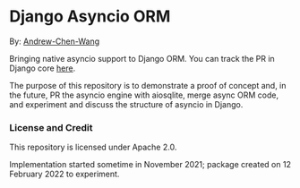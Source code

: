 # Django Asyncio ORM

By: [Andrew-Chen-Wang](https://github.com/Andrew-Chen-Wang)

Bringing native asyncio support to Django ORM. You can track the PR
in Django core [here]().

The purpose of this repository is to demonstrate a proof of concept and,
in the future, PR the asyncio engine with aiosqlite, merge async ORM code, and
experiment and discuss the structure of asyncio in Django.

### License and Credit

This repository is licensed under Apache 2.0.

Implementation started sometime in November 2021; package created on 12
February 2022 to experiment.
